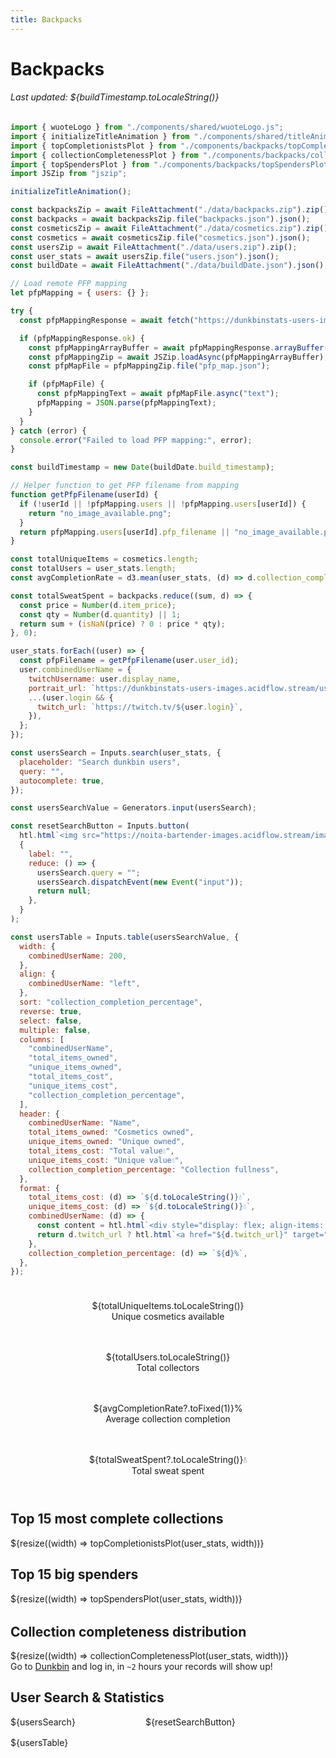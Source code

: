 ```yaml
---
title: Backpacks
---
```


<link href="custom.css" rel="stylesheet"></link>

<h1 id="backpacksTitle" class="acid-title bartender-heading-decrypted">Backpacks</h1>
<h6 id="backpacksTitle">Last updated: ${buildTimestamp.toLocaleString()}</h6>

```js
import { wuoteLogo } from "./components/shared/wuoteLogo.js";
import { initializeTitleAnimation } from "./components/shared/titleAnimation.js";
import { topCompletionistsPlot } from "./components/backpacks/topCompletionistsPlot.js";
import { collectionCompletenessPlot } from "./components/backpacks/collectionCompletenessPlot.js";
import { topSpendersPlot } from "./components/backpacks/topSpendersPlot.js";
import JSZip from "jszip";

initializeTitleAnimation();
```

```js
const backpacksZip = await FileAttachment("./data/backpacks.zip").zip();
const backpacks = await backpacksZip.file("backpacks.json").json();
const cosmeticsZip = await FileAttachment("./data/cosmetics.zip").zip();
const cosmetics = await cosmeticsZip.file("cosmetics.json").json();
const usersZip = await FileAttachment("./data/users.zip").zip();
const user_stats = await usersZip.file("users.json").json();
const buildDate = await FileAttachment("./data/buildDate.json").json();
```

```js
// Load remote PFP mapping
let pfpMapping = { users: {} };

try {
  const pfpMappingResponse = await fetch("https://dunkbinstats-users-images.acidflow.stream/pfp_map.zip");

  if (pfpMappingResponse.ok) {
    const pfpMappingArrayBuffer = await pfpMappingResponse.arrayBuffer();
    const pfpMappingZip = await JSZip.loadAsync(pfpMappingArrayBuffer);
    const pfpMapFile = pfpMappingZip.file("pfp_map.json");

    if (pfpMapFile) {
      const pfpMappingText = await pfpMapFile.async("text");
      pfpMapping = JSON.parse(pfpMappingText);
    }
  }
} catch (error) {
  console.error("Failed to load PFP mapping:", error);
}
```

```js
const buildTimestamp = new Date(buildDate.build_timestamp);
```

```js
// Helper function to get PFP filename from mapping
function getPfpFilename(userId) {
  if (!userId || !pfpMapping.users || !pfpMapping.users[userId]) {
    return "no_image_available.png";
  }
  return pfpMapping.users[userId].pfp_filename || "no_image_available.png";
}
```

```js
const totalUniqueItems = cosmetics.length;
const totalUsers = user_stats.length;
const avgCompletionRate = d3.mean(user_stats, (d) => d.collection_completion_percentage);
```

```js
const totalSweatSpent = backpacks.reduce((sum, d) => {
  const price = Number(d.item_price);
  const qty = Number(d.quantity) || 1;
  return sum + (isNaN(price) ? 0 : price * qty);
}, 0);
```

```js
user_stats.forEach((user) => {
  const pfpFilename = getPfpFilename(user.user_id);
  user.combinedUserName = {
    twitchUsername: user.display_name,
    portrait_url: `https://dunkbinstats-users-images.acidflow.stream/users_pfps/${pfpFilename}`,
    ...(user.login && {
      twitch_url: `https://twitch.tv/${user.login}`,
    }),
  };
});
```

```js
const usersSearch = Inputs.search(user_stats, {
  placeholder: "Search dunkbin users",
  query: "",
  autocomplete: true,
});
```

```js
const usersSearchValue = Generators.input(usersSearch);
```

```js
const resetSearchButton = Inputs.button(
  htl.html`<img src="https://noita-bartender-images.acidflow.stream/images/icons/arrow-counterclockwise.svg" />Reset`,
  {
    label: "",
    reduce: () => {
      usersSearch.query = "";
      usersSearch.dispatchEvent(new Event("input"));
      return null;
    },
  }
);
```

```js
const usersTable = Inputs.table(usersSearchValue, {
  width: {
    combinedUserName: 200,
  },
  align: {
    combinedUserName: "left",
  },
  sort: "collection_completion_percentage",
  reverse: true,
  select: false,
  multiple: false,
  columns: [
    "combinedUserName",
    "total_items_owned",
    "unique_items_owned",
    "total_items_cost",
    "unique_items_cost",
    "collection_completion_percentage",
  ],
  header: {
    combinedUserName: "Name",
    total_items_owned: "Cosmetics owned",
    unique_items_owned: "Unique owned",
    total_items_cost: "Total value💧",
    unique_items_cost: "Unique value💧",
    collection_completion_percentage: "Collection fullness",
  },
  format: {
    total_items_cost: (d) => `${d.toLocaleString()}💧`,
    unique_items_cost: (d) => `${d.toLocaleString()}💧`,
    combinedUserName: (d) => {
      const content = htl.html`<div style="display: flex; align-items: center; gap: 8px;"><img src="${d.portrait_url}" width="48" height="48" style="image-rendering:pixelated; flex-shrink: 0;" onerror="this.src='https://dunkbinstats-users-images.acidflow.stream/users_pfps/no_image_available.png'" /><span style="white-space: nowrap;">${d.twitchUsername}</span></div>`;
      return d.twitch_url ? htl.html`<a href="${d.twitch_url}" target="_blank">${content}</a>` : content;
    },
    collection_completion_percentage: (d) => `${d}%`,
  },
});
```

<!-- Key Metrics Overview -->
<div class="grid grid-cols-4" style="grid-auto-rows: auto; margin-bottom: 2rem;">
  <div class="card" style="text-align: center; padding: 1.5rem;">
    <div class="big">${totalUniqueItems.toLocaleString()}</div>
    <div>Unique cosmetics available</div>
  </div>
  <div class="card" style="text-align: center; padding: 1.5rem;">
    <div class="big">${totalUsers.toLocaleString()}</div>
    <div>Total collectors</div>
  </div>
  <div class="card" style="text-align: center; padding: 1.5rem;">
    <div class="big">${avgCompletionRate?.toFixed(1)}%</div>
    <div>Average collection completion</div>
  </div>
  <div class="card" style="text-align: center; padding: 1.5rem;">
    <div class="big">${totalSweatSpent?.toLocaleString()}&#8288;💧</div>
    <div>Total sweat spent</div>
  </div>
</div>

<!-- Responsive Charts Section -->
<div class="grid" style="grid-template-columns: repeat(auto-fit, minmax(400px, 1fr)); gap: 1rem; margin-bottom: 2rem;">
  <div class="card">
    <h2>Top 15 most complete collections</h2>
    ${resize((width) => topCompletionistsPlot(user_stats, width))}
  </div>
  <div class="card">
    <h2>Top 15 big spenders</h2>
    ${resize((width) => topSpendersPlot(user_stats, width))}
  </div>
</div>

<div class="card">
  <h2>Collection completeness distribution</h2>
  ${resize((width) => collectionCompletenessPlot(user_stats, width))}
</div>

<div class="tip" label="ℹ️ Can't find yourself in the table? ℹ️">Go to <a href="https://dunkbin.com/">Dunkbin</a> and log in, in <code>~2</code> hours your records will show up!</div>
<div class="card" style="margin-bottom: 1rem;">
  <h2>User Search & Statistics</h2>
  <div style="display: flex; gap: 1rem; align-items: flex-end; margin-bottom: 1rem; flex-wrap: wrap;">
    <div style="min-width: 200px;">
      ${usersSearch}
    </div>
    <div>
      ${resetSearchButton}
    </div>
  </div>
</div>

<div class="card" style="padding: 0; overflow: hidden;">
  ${usersTable}
</div>
